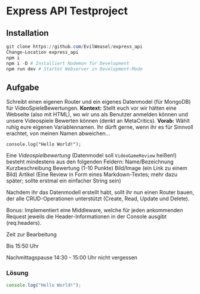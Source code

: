 # Express API Testproject

## Installation

```powershell
git clone https://github.com/EvilWeasel/express_api
Change-Location express_api
npm i
npm i -D # Installiert Nodemon für Development
npm run dev # Startet Webserver in Development-Mode
```



## Aufgabe

Schreibt einen eigenen Router und ein eigenes Datenmodel (für MongoDB) für VideoSpieleBewertungen.
**Kontext:** Stellt euch vor wir hätten eine Webseite (also mit HTML), wo wir uns als Benutzer anmelden können und unsere
Videospiele Bewerten können (denkt an MetaCritics). 
__Vorab:__ Wählt ruhig eure eigenen Variablennamen. Ihr dürft gerne, wenn ihr es für Sinnvoll erachtet, von meinen Namen abweichen...

`console.log("Hello World!");`

Eine *Videospielbewertung* (Datenmodel soll `VideoGameReview` heißen!) besteht mindestens aus den folgenden Feldern: 
    Name/Bezeichnung
    Kurzbeschreibung
    Bewertung (1-10 Punkte)
    Bild/Image (ein Link zu einem Bild)
    Artikel (Eine Review in Form eines Markdown-Textes; mehr dazu später; sollte erstmal ein einfacher String sein)

 

Nachdem ihr das Datenmodell erstellt habt, sollt ihr nun einen Router bauen, der alle CRUD-Operationen unterstützt (Create, Read, Update und Delete).

 

Bonus: Implementiert eine Middleware, welche für jeden ankommenden Request jeweils die Header-Informationen in der Console ausgibt (req.headers).
 

Zeit zur Bearbeitung

Bis 15:50 Uhr
 
Nachmittagspause 14:30 - 15:00 Uhr nicht vergessen 


### Lösung

```javascript
console.log("Hello World!");
```